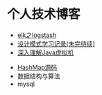 # 个人技术博客

* [elk之logstash](https://github.com/lucky-zhao/blog/tree/master/20190527)
* [设计模式学习记录(未完待续)](https://github.com/lucky-zhao/blog/tree/master/20190610)
* [深入理解Java虚拟机](https://github.com/lucky-zhao/blog/blob/master/jvm/jvm01.md)
<!--* [Java多线程](https://github.com/lucky-zhao/blog/blob/master/thread/thread01.md)-->
* [HashMap源码](https://github.com/lucky-zhao/blog/blob/master/hashmap/hashmap.md)
* 数据结构与算法
* mysql
